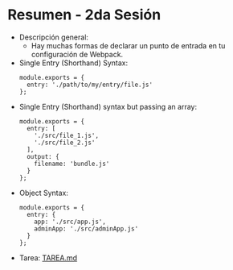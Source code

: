 # Resumen - 2da Sesión

  - Descripción general:
    - Hay muchas formas de declarar un punto de entrada en tu configuración de Webpack.
  - Single Entry (Shorthand) Syntax:
    ```javsacript
    module.exports = {
      entry: './path/to/my/entry/file.js'
    };
    ```
  - Single Entry (Shorthand) syntax but passing an array:
    ```javsacript
    module.exports = {
      entry: [ 
        './src/file_1.js',
        './src/file_2.js'
      ],
      output: {
        filename: 'bundle.js'
      }
    };
    ```
  - Object Syntax:
    ```javsacript
    module.exports = {
      entry: {
        app: './src/app.js',
        adminApp: './src/adminApp.js'
      }
    };
    ```
- Tarea: [TAREA.md](TAREA.md)